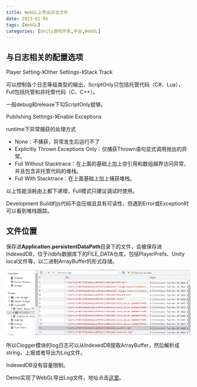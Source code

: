 ```yaml
---
title: WebGL上导出日志文件
date: 2023-01-05
tags: [WebGL]
categories: [Unity游戏开发,平台,WebGL]
---
```


<!-- more -->

## 与日志相关的配置选项

Player Setting-》Other Settings-》Stack Track

可以控制各个日志等级类型的输出，ScriptOnly只包括托管代码（C#、Lua），Full包括托管和非托管代码（C、C++）。

一般debug和release下勾ScriptOnly就够。

Publishing Settings-》Enable Exceptions

runtime下异常捕获的处理方式

-   None：不捕获，异常发生后运行不了
-   Explicitly Thrown Exceptions Only：仅捕获Thrown语句显式调用抛出的异常。
-   Full Without Stacktrace：在上面的基础上加上空引用和数组越界访问异常，并且包含非托管代码的堆栈。
-   Full With Stacktrace：在上面基础上加上捕获堆栈。

以上性能消耗由上都下递增，Full模式只建议调试时使用。

Development Build的js代码不会压缩且具有可读性，但遇到Error或Exception时可以看到堆栈跟踪。

## 文件位置

保存进**Application.persistentDataPath**目录下的文件，会被保存进IndexedDB，位于/idbfs数据库下的FILE\_DATA仓库，包括PlayerPrefs、Unity local文件等，以二进制ArrayBuffer的形式存储。

![](WebGL上导出日志文件/image_ZrB80m7JK5.png)

所以Clogger模块的log日志可以从IndexedDB提取ArrayBuffer，然后解析成string，上报或者导出为Log文件。

IndexedDB没有容量限制。

Demo实现了WebGL导出Log文件，地址点击[这里](https://gitlab.bt/laotuzhu/webgldemo "这里")。
